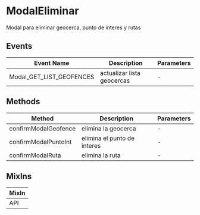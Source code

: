 # ModalEliminar

Modal para eliminar geocerca, punto de interes y rutas

## Events

<!-- @vuese:ModalEliminar:events:start -->
|Event Name|Description|Parameters|
|---|---|---|
|Modal_GET_LIST_GEOFENCES|actualizar lista geocercas|-|

<!-- @vuese:ModalEliminar:events:end -->


## Methods

<!-- @vuese:ModalEliminar:methods:start -->
|Method|Description|Parameters|
|---|---|---|
|confirmModalGeofence|elimina la geocerca|-|
|confirmModalPuntoInt|elimina el punto de interes|-|
|confirmModalRuta|elimina la ruta|-|

<!-- @vuese:ModalEliminar:methods:end -->


## MixIns

<!-- @vuese:ModalEliminar:mixIns:start -->
|MixIn|
|---|
|API|

<!-- @vuese:ModalEliminar:mixIns:end -->


